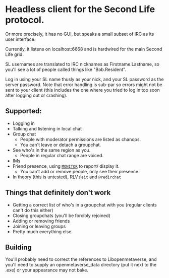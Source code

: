 ﻿# Headless client for the Second Life protocol.
Or more precisely, it has no GUI, but speaks a small subset of IRC as its user interface.

Currently, it listens on localhost:6668 and is hardwired for the main Second Life grid.

SL usernames are translated to IRC nicknames as Firstname.Lastname, so you'll see a lot of people
called things like "Bob.Resident".

Log in using your SL name thusly as your nick, and your SL password as the server password. Note
that error handling is sub-par so errors might not be sent to your client (this includes the one
where you tried to log in too soon after logging out or crashing).

## Supported:

 * Logging in
 * Talking and listening in local chat
 * Group chat
   * People with moderator permissions are listed as chanops.
   * You can't leave or detach a groupchat.
 * See who's in the same region as you.
   * People in regular chat range are voiced.
 * IMs
 * Friend presence, using [`MONITOR`](http://ircv3.net/specs/core/monitor-3.2.html) to report/
   display it.
   * You can't add or remove people, only see their presence.
 * In theory (this is untested), RLV `@sit` and `@redirchat`

## Things that definitely don't work
 * Getting a correct list of who's in a groupchat with you (regular clients can't do this either)
 * Closing groupchats (you'll be forcibly rejoined)
 * Adding or removing friends
 * Joining or leaving groups
 * Pretty much everything else.

## Building
You'll probably need to correct the references to Libopenmetaverse, and you'll need to supply an
openmetaverse_data directory (put it next to the .exe) or your appearance may not bake.